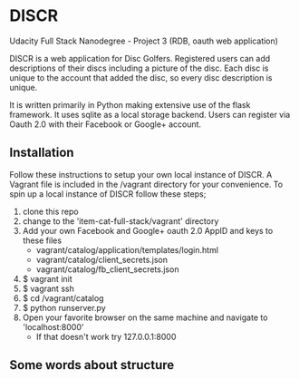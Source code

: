 DISCR
=============

Udacity Full Stack Nanodegree - Project 3 (RDB, oauth web application)

DISCR is a web application for Disc Golfers.
Registered users can add descriptions of their discs including a picture of the disc.
Each disc is unique to the account that added the disc, so every disc description is unique.

It is written primarily in Python making extensive use of the flask framework.
It uses sqlite as a local storage backend.
Users can register via Oauth 2.0 with their Facebook or Google+ account.

## Installation
Follow these instructions to setup your own local instance of DISCR.
A Vagrant file is included in the /vagrant directory for your convenience.
To spin up a local instance of DISCR follow these steps;
  1. clone this repo
  2. change to the 'item-cat-full-stack/vagrant' directory
  3. Add your own Facebook and Google+ oauth 2.0 AppID and keys to these files
     * vagrant/catalog/application/templates/login.html
     * vagrant/catalog/client_secrets.json
     * vagrant/catalog/fb_client_secrets.json
  4. $ vagrant init
  5. $ vagrant ssh
  6. $ cd /vagrant/catalog
  7. $ python runserver.py
  8. Open your favorite browser on the same machine and navigate to 'localhost:8000'
     - If that doesn't work try 127.0.0.1:8000

## Some words about structure
